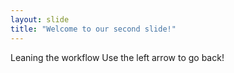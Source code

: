 ```yaml
---
layout: slide
title: "Welcome to our second slide!"
---
```

Leaning the workflow
Use the left arrow to go back!
